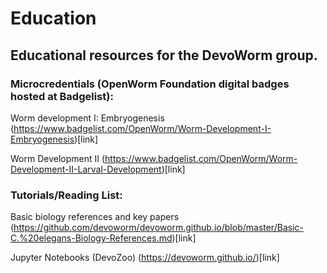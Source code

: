 # Education

## Educational resources for the DevoWorm group.  

### Microcredentials (OpenWorm Foundation digital badges hosted at Badgelist):  

Worm development I: Embryogenesis   (https://www.badgelist.com/OpenWorm/Worm-Development-I-Embryogenesis)[link]  

Worm Development II   (https://www.badgelist.com/OpenWorm/Worm-Development-II-Larval-Development)[link]  

### Tutorials/Reading List:  

Basic biology references and key papers   (https://github.com/devoworm/devoworm.github.io/blob/master/Basic-C.%20elegans-Biology-References.md)[link]  

Jupyter Notebooks (DevoZoo)   (https://devoworm.github.io/)[link]
